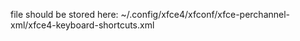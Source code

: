 file should be stored here: ~/.config/xfce4/xfconf/xfce-perchannel-xml/xfce4-keyboard-shortcuts.xml
